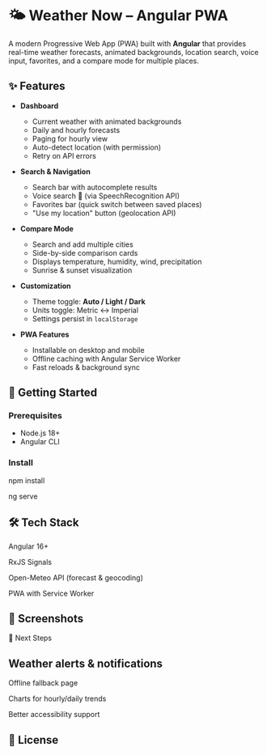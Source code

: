 # 🌤️ Weather Now – Angular PWA

A modern Progressive Web App (PWA) built with **Angular** that provides real-time weather forecasts, animated backgrounds, location search, voice input, favorites, and a compare mode for multiple places.  

## ✨ Features

- **Dashboard**
  - Current weather with animated backgrounds
  - Daily and hourly forecasts
  - Paging for hourly view
  - Auto-detect location (with permission)
  - Retry on API errors

- **Search & Navigation**
  - Search bar with autocomplete results
  - Voice search 🎤 (via SpeechRecognition API)
  - Favorites bar (quick switch between saved places)
  - "Use my location" button (geolocation API)

- **Compare Mode**
  - Search and add multiple cities
  - Side-by-side comparison cards
  - Displays temperature, humidity, wind, precipitation
  - Sunrise & sunset visualization

- **Customization**
  - Theme toggle: **Auto / Light / Dark**
  - Units toggle: Metric ↔ Imperial
  - Settings persist in `localStorage`

- **PWA Features**
  - Installable on desktop and mobile
  - Offline caching with Angular Service Worker
  - Fast reloads & background sync

## 🚀 Getting Started

### Prerequisites
- Node.js 18+
- Angular CLI

### Install

npm install

ng serve

## 🛠️ Tech Stack

Angular 16+

RxJS Signals

Open-Meteo API (forecast & geocoding)

PWA with Service Worker

## 📸 Screenshots

🔮 Next Steps

## Weather alerts & notifications

Offline fallback page

Charts for hourly/daily trends

Better accessibility support

## 📄 License

```bash

